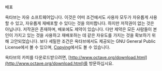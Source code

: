 배포

 옥타브는 자유 소프트웨어입니다. 이것은 어떠 조건에서도 사용자 모두가 자유롭게 사용할 수 있고, 자유롭게 재배포할 수 있다는 것을 의미합니다. 하지만 저작권이 없는 것은 아닙니다. 저작권은 존재하며, 배포에도 제약이 있습니다. 다만 제약은 모든 사람들이 본인이 가지고 있는 것을 사용하고 재배포하는 데 같은 자유도를 가지는 것을 확보하기 위해 고안되었습니다. 보다 세밀한 조건은 옥타브에서도 제공되는 GNU General Public License에서 볼 수 있으며, [Copying](http://www.gnu.org/software/octave/doc/interpreter/Copying.html#Copying)에서도 볼 수 있습니다.

 옥타브의 카피를 다운로드받으려면, [http://www.octave.org/download.html](http://www.octave.org/download.html)를 방문하십시요.
